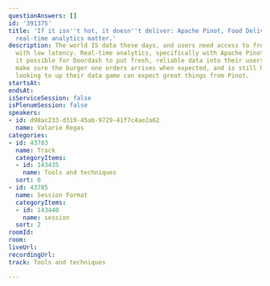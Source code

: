 ```yaml
---
questionAnswers: []
id: '391375'
title: 'If it isn''t hot, it doesn''t deliver: Apache Pinot, Food Delivery and why
  real-time analytics matter.'
description: The world IS data these days, and users need access to fresh data, delivered
  with low latency. Real-time analytics, specifically with Apache Pinot, is what makes
  it possible for Doordash to put fresh, reliable data into their users hands, and
  make sure the burger one orders arrives when expected, and is still hot! Developers
  looking to up their data game can expect great things from Pinot.
startsAt: 
endsAt: 
isServiceSession: false
isPlenumSession: false
speakers:
- id: d98ac233-d319-45ab-9729-41f7c4ae2a62
  name: Valarie Regas
categories:
- id: 43783
  name: Track
  categoryItems:
  - id: 143435
    name: Tools and techniques
  sort: 0
- id: 43785
  name: Session Format
  categoryItems:
  - id: 143440
    name: session
  sort: 2
roomId: 
room: 
liveUrl: 
recordingUrl: 
track: Tools and techniques

---
```

